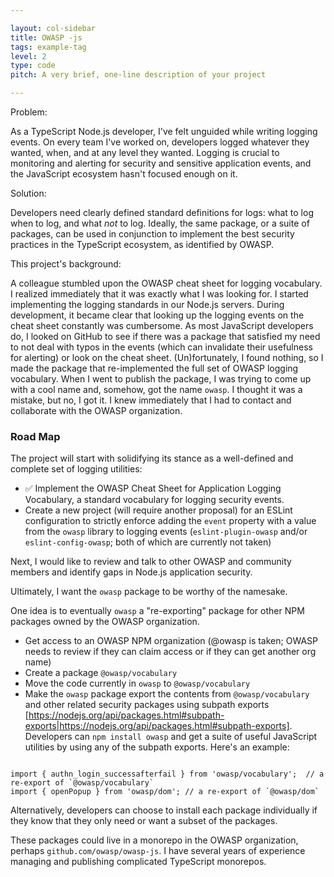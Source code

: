 ```yaml
---

layout: col-sidebar
title: OWASP -js
tags: example-tag
level: 2
type: code
pitch: A very brief, one-line description of your project

---
```


Problem:

As a TypeScript Node.js developer, I've felt unguided while writing logging events. On every team I've worked on, developers logged whatever they wanted, when, and at any level they wanted. Logging is crucial to monitoring and alerting for security and sensitive application events, and the JavaScript ecosystem hasn't focused enough on it.

Solution:

Developers need clearly defined standard definitions for logs: what to log when to log, and what _not_ to log. Ideally, the same package, or a suite of packages, can be used in conjunction to implement the best security practices in the TypeScript ecosystem, as identified by OWASP.

This project's background:

A colleague stumbled upon the OWASP cheat sheet for logging vocabulary. I realized immediately that it was exactly what I was looking for. I started implementing the logging standards in our Node.js servers. During development, it became clear that looking up the logging events on the cheat sheet constantly was cumbersome. As most JavaScript developers do, I looked on GitHub to see if there was a package that satisfied my need to not deal with typos in the events (which can invalidate their usefulness for alerting) or look on the cheat sheet. (Un)fortunately, I found nothing, so I made the package that re-implemented the full set of OWASP logging vocabulary. When I went to publish the package, I was trying to come up with a cool name and, somehow, got the name `owasp`. I thought it was a mistake, but no, I got it. I knew immediately that I had to contact and collaborate with the OWASP organization.

### Road Map
The project will start with solidifying its stance as a well-defined and complete set of logging utilities:

* ✅ Implement the OWASP Cheat Sheet for Application Logging Vocabulary, a standard vocabulary for logging security events.
* Create a new project (will require another proposal) for an ESLint configuration to strictly enforce adding the `event` property with a value from the `owasp` library to logging events (`eslint-plugin-owasp` and/or `eslint-config-owasp`; both of which are currently not taken)

Next, I would like to review and talk to other OWASP and community members and identify gaps in Node.js application security.

Ultimately, I want the `owasp` package to be worthy of the namesake.

One idea is to eventually `owasp` a "re-exporting" package for other NPM packages owned by the OWASP organization.

* Get access to an OWASP NPM organization (@owasp is taken; OWASP needs to review if they can claim access or if they can get another org name)
* Create a package `@owasp/vocabulary`
* Move the code currently in `owasp` to `@owasp/vocabulary`
* Make the `owasp` package export the contents from `@owasp/vocabulary` and other related security packages using subpath exports [https://nodejs.org/api/packages.html#subpath-exports|https://nodejs.org/api/packages.html#subpath-exports]. Developers can `npm install owasp` and get a suite of useful JavaScript utilities by using any of the subpath exports. Here's an example:

```

import { authn_login_successafterfail } from 'owasp/vocabulary';  // a re-export of `@owasp/vocabulary`
import { openPopup } from 'owasp/dom'; // a re-export of `@owasp/dom`
```

Alternatively, developers can choose to install each package individually if they know that they only need or want a subset of the packages.

These packages could live in a monorepo in the OWASP organization, perhaps `github.com/owasp/owasp-js`. I have several years of experience managing and publishing complicated TypeScript monorepos.
